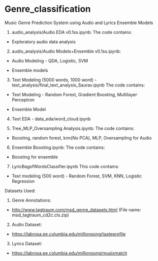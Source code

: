 # Genre_classification
Music Genre Prediction System using Audio and Lyrics Ensemble Models

1. audio_analysis/Audio EDA v0.1ss.ipynb: 
The code contains:

  * Exploratory audio data analysis 

2. audio_analysis/Audio Models+Ensemble v0.1ss.ipynb:
  
  * Audio Modeling - QDA, Logistic, SVM
  
  * Ensemble models

3. Text Modeling (5000 words, 1000 word) - text_analysis/final_text_analysis_Saurav.ipynb
The code contains:

  * Text Modeling - Random Forest, Gradient Boosting, Multilayer Perceptron
  
  * Ensemble Model

4. Text EDA - data_eda/word_cloud.ipynb

5. Tree_MLP_Oversampling Analysis.ipynb: 
The code contains:

  * Boosting, random forest, knn(No PCA), MLP, Oversampling for Audio
 
6. Ensemble Boosting.ipynb: 
The code contains:

  * Boosting for ensemble 

7. LyricBagofWordsClassifier.ipynb
This code contains:

  * Text modeling (500 word) - Random Forest, SVM, KNN, Logistic Regression
  
Datasets Used:
1. Genre Annotations:
 * http://www.tagtraum.com/msd_genre_datasets.html (File name: msd_tagtraum_cd2c.cls.zip)
 
2. Audio Dataset:
 * https://labrosa.ee.columbia.edu/millionsong/tasteprofile

3. Lyrics Dataset:
 * https://labrosa.ee.columbia.edu/millionsong/musixmatch
